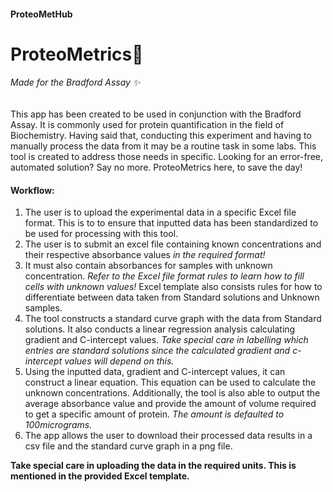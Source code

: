 #### ProteoMetHub
# **ProteoMetrics🧪**
###### _Made for the Bradford Assay_ ✨

This app has been created to be used in conjunction with the Bradford Assay. It is commonly used for protein quantification in the field of Biochemistry. Having said that, conducting this experiment and having to manually process the data from it may be a routine task in some labs. This tool is created to address those needs in specific. Looking for an error-free, automated solution? Say no more. ProteoMetrics here, to save the day!


#### Workflow:
1. The user is to upload the experimental data in a specific Excel file format. This is to to ensure that inputted data has been standardized to be used for processing with this tool. 
2. The user is to submit an excel file containing known concentrations and their respective absorbance values _in the required format!_
3. It must also contain absorbances for samples with unknown concentration. _Refer to the Excel file format rules to learn how to fill cells with unknown values!_          Excel template also consists rules for how to differentiate between data taken from Standard solutions and Unknown samples.
4. The tool constructs a standard curve graph with the data from Standard solutions. It also conducts a linear regression analysis calculating gradient and C-intercept values. _Take special care in labelling which entries are standard solutions since the calculated gradient and c-intercept values will depend on this._
5. Using the inputted data, gradient and C-intercept values, it can construct a linear equation. This equation can be used to calculate the unknown concentrations. Additionally, the tool is also able to output the average absorbance value and provide the amount of volume required to get a specific amount of protein. _The amount is defaulted to 100micrograms._
6. The app allows the user to download their processed data results in a csv file and the standard curve graph in a png file.

**Take special care in uploading the data in the required units. This is mentioned in the provided Excel template.**



